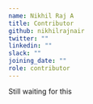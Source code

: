 ```yaml
---
name: Nikhil Raj A
title: Contributor
github: nikhilrajnair
twitter: ""
linkedin: ""
slack: ""
joining_date: ""
role: contributor
---
```


Still waiting for this
